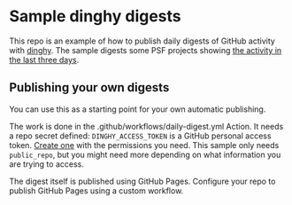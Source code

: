 # Sample dinghy digests

This repo is an example of how to publish daily digests of GitHub activity with [dinghy](https://pypi.org/project/dinghy).  The sample digests some PSF projects showing [the activity in the last three days](https://nedbat.github.io/dinghy_sample/3day.html).

## Publishing your own digests

You can use this as a starting point for your own automatic publishing.

The work is done in the .github/workflows/daily-digest.yml Action.  It needs a repo secret defined: `DINGHY_ACCESS_TOKEN` is a GitHub personal access token. [Create one](https://github.com/settings/tokens) with the permissions you need.  This sample only needs `public_repo`, but you might need more depending on what information you are trying to access.

The digest itself is published using GitHub Pages.  Configure your repo to publish GitHub Pages using a custom workflow.
